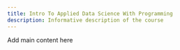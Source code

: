 ```yaml
---
title: Intro To Applied Data Science With Programming
description: Informative description of the course
---
```


Add main content here